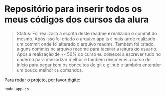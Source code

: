 # Repositório para inserir todos os meus códigos dos cursos da alura


> Status: Foi realizada a escrita deste readme e realizado o commit do mesmo. Após isso foi criado o arquivo app.js e mais tarde realizado um commit onde  foi alterado o arquivo readme. Também foi criado alguns commits no arquivo readme para facilitar a leitura do usuário. Após a realização de +- 50% do curso eu comecei a escrever tudo no caderno para memorizar melhor e também reocmecei o curso do início para pegar bem os conceitos de git e github e também entender um pouco melhor os comandos.

Para rodar o projeto, por favor digite:

```
node app.js
```
